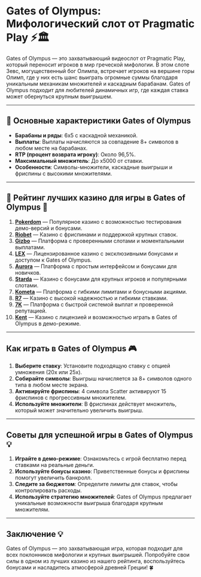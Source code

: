 # Gates of Olympus: Мифологический слот от Pragmatic Play ⚡️🏛️

Gates of Olympus — это захватывающий видеослот от Pragmatic Play, который переносит игроков в мир греческой мифологии. В этом слоте Зевс, могущественный бог Олимпа, встречает игроков на вершине горы Олимп, где у них есть шанс выиграть огромные суммы благодаря уникальным механикам множителей и каскадным барабанам. Gates of Olympus подходит для любителей динамичных игр, где каждая ставка может обернуться крупным выигрышем.

---

## 🎲 Основные характеристики Gates of Olympus

- **Барабаны и ряды**: 6x5 с каскадной механикой.
- **Выплаты**: Выплаты начисляются за совпадение 8+ символов в любом месте на барабанах.
- **RTP (процент возврата игроку)**: Около 96,5%.
- **Максимальный множитель**: До х5000 от ставки.
- **Особенности**: Символы-множители, каскадные выигрыши и фриспины с высокими множителями.

---

## 🎲 Рейтинг лучших казино для игры в Gates of Olympus 🎲

1. **[Pokerdom](https://brandplay.link/4k77v2yx)** — Популярное казино с возможностью тестирования демо-версий и бонусами.
2. **[Riobet](https://brandplay.link/7xBLTPyj)** — Казино с фриспинами и поддержкой крупных ставок.
3. **[Gizbo](https://brandplay.link/bprXw4YV)** — Платформа с проверенными слотами и моментальными выплатами.
4. **[LEX](https://brandplay.link/zW4hdDFV)** — Лицензированное казино с эксклюзивными бонусами и доступом к Gates of Olympus.
5. **[Aurora](https://10trafic-stat2.com/click/668546556bcc6313411604bd/6766/13032/subaccount)** — Платформа с простым интерфейсом и бонусами для новичков.
6. **[Starda](https://brandplay.link/fB7xwRFL)** — Казино с бонусами для крупных игроков и популярными слотами.
7. **[Kometa](https://brandplay.link/8ZymQJV8)** — Платформа с гибкими лимитами и бонусными акциями.
8. **[R7](https://brandplay.link/bMd3Yjsw)** — Казино с высокой надежностью и гибкими ставками.
9. **[7K](https://brandplay.link/BvQyFShp)** — Платформа с быстрой системой выплат и проверенной репутацией.
10. **[Kent](https://brandplay.link/Fv2WP3js)** — Казино с лицензией и возможностью играть в Gates of Olympus в демо-режиме.

---

## Как играть в Gates of Olympus 🎮

1. **Выберите ставку**: Установите подходящую ставку с опцией умножения (20x или 25x).
2. **Собирайте символы**: Выигрыш начисляется за 8+ символов одного типа в любом месте экрана.
3. **Активируйте фриспины**: 4 символа Scatter активируют 15 фриспинов с прогрессивным множителем.
4. **Используйте множители**: В фриспинах действует множитель, который может значительно увеличить выигрыш.

---

## Советы для успешной игры в Gates of Olympus 💡

1. **Играйте в демо-режиме**: Ознакомьтесь с игрой бесплатно перед ставками на реальные деньги.
2. **Используйте бонусы казино**: Приветственные бонусы и фриспины помогут увеличить банкролл.
3. **Следите за бюджетом**: Определите лимиты для ставок, чтобы контролировать расходы.
4. **Используйте стратегию множителей**: Gates of Olympus предлагает уникальные возможности выигрыша благодаря крупным множителям.

---

## Заключение 💡

Gates of Olympus — это захватывающая игра, которая подходит для всех поклонников мифологии и крупных выигрышей. Попробуйте свои силы в одном из лучших казино из нашего рейтинга, воспользуйтесь бонусами и насладитесь атмосферой древней Греции! 🍀
